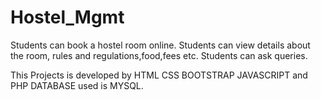 # Hostel_Mgmt
Students can book a hostel room online.
Students can view details about the room, rules and regulations,food,fees etc.
Students can ask queries.

This Projects is developed by HTML CSS BOOTSTRAP JAVASCRIPT and PHP
DATABASE used is MYSQL.

